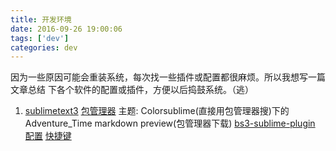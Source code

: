 ```yaml
---
title: 开发环境
date: 2016-09-26 19:00:06
tags: ['dev']
categories: dev
---
```

因为一些原因可能会重装系统，每次找一些插件或配置都很麻烦。所以我想写一篇文章总结
下各个软件的配置或插件，方便以后捣鼓系统。（逃）
<!-- more -->
1. [sublimetext3](https://www.sublimetext.com/3)
	[包管理器](https://packagecontrol.io/installation)
	主题: Colorsublime(直接用包管理器搜)下的Adventure_Time
	markdown preview(包管理器下载)
	[bs3-sublime-plugin](https://github.com/Jaxlying/bs3-sublime-plugin)
	[配置](https://gist.github.com/Jaxlying/af368b7e7081d087ec2af558e74ef523)
	[快捷键](https://gist.github.com/Jaxlying/787c005754bbe3fccec8c95cfe49ba25)

